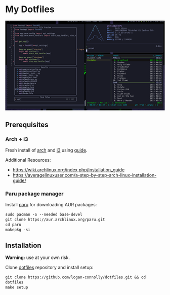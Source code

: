 # My Dotfiles

![](docs/screenshots/01-screenshot.png)

## Prerequisites

### Arch + i3

Fresh install of [arch](https://archlinux.org/) and [i3](https://i3wm.org/) using [guide](docs/guides/arch-install.txt).

Additional Resources:

- https://wiki.archlinux.org/index.php/installation_guide
- https://averagelinuxuser.com/a-step-by-step-arch-linux-installation-guide/

### Paru package manager

Install [paru](https://github.com/Morganamilo/paru) for downloading AUR packages:

```shell
sudo pacman -S --needed base-devel
git clone https://aur.archlinux.org/paru.git
cd paru
makepkg -si
```

## Installation

**Warning:** use at your own risk.

Clone [dotfiles](https://github.com/logan-connolly/dotfiles) repository and install setup:

```shell
git clone https://github.com/logan-connolly/dotfiles.git && cd dotfiles
make setup
```
